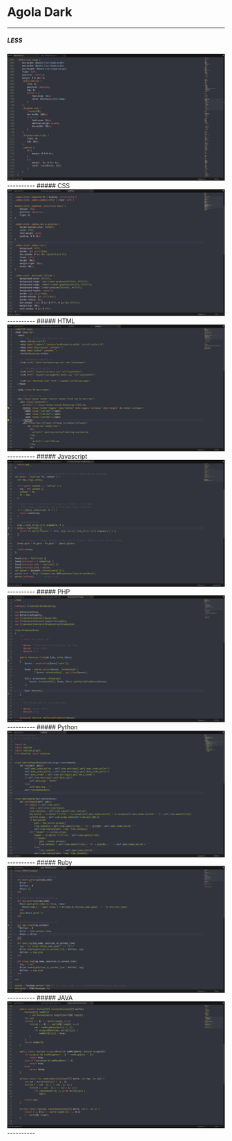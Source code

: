 # Agola Dark
----------
##### LESS 
<img src="https://github.com/UnderlineWords/Agola-Color-Schemes/blob/master/screenshots/Dark/Less.png" />
----------
##### CSS
<img src="https://github.com/UnderlineWords/Agola-Color-Schemes/blob/master/screenshots/Dark/css.png" />
----------
##### HTML
<img src="https://github.com/UnderlineWords/Agola-Color-Schemes/blob/master/screenshots/Dark/html.png" />
----------
##### Javascript
<img src="https://github.com/UnderlineWords/Agola-Color-Schemes/blob/master/screenshots/Dark/javascript.png" />
----------
##### PHP
<img src="https://github.com/UnderlineWords/Agola-Color-Schemes/blob/master/screenshots/Dark/php.png" />
----------
##### Python
<img src="https://github.com/UnderlineWords/Agola-Color-Schemes/blob/master/screenshots/Dark/python.png" />
----------
##### Ruby
<img src="https://github.com/UnderlineWords/Agola-Color-Schemes/blob/master/screenshots/Dark/ruby.png" />
----------
##### JAVA
<img src="https://github.com/UnderlineWords/Agola-Color-Schemes/blob/master/screenshots/Dark/Java.png" />
----------
